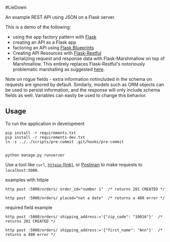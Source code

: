 #LieDown

An example REST API using JSON on a Flask server.

This is a demo of the following:
- using the app factory pattern with [Flask](http://flask.pocoo.org/)
- creating an API as a Flask app
- factoring an API using [Flask Blueprints](http://flask.pocoo.org/docs/blueprints/)
- Creating API Resources with [Flask-Restful](http://flask-restful.readthedocs.io/)
- Serializing request and response data with Flask-Marshmallow on top of Marshmallow. This entirely replaces Flask-Restful's notoriously problematic marshalling as suggested [here](https://github.com/flask-restful/flask-restful/issues/335).

Note on rogue fields - extra information notincluded in the schema on requests are ignored by default. Similarly, models such as ORM objects can be used to persist information, and the response will only include schema fields as well. Variables can easily be used to change this behavior.

## Usage

To run the application in development

```
pip install -r requirements.txt
pip install -r requirements-dev.txt
ln -s ../../scripts/pre-commit .git/hooks/pre-commit


python manage.py runserver
```

Use a tool like `curl`, [`httpie` (link)](https://httpie.org/), or [Postman](https://www.getpostman.com/) to make requests to `localhost:5000`.

examples with httpie

```
http post :5000/orders/ order_id="number 1"  /* returns 201 CREATED */

http post :5000/orders/ placed="not a date"  /* returns a 400 error */
```

required field example
```
http post :5000/orders/ shipping_address:='{"zip_code": "10016"}'  /* returns 201 CREATED */

http post :5000/orders/ shipping_address:='{"first_name": "Ann"}'  /* returns a 400 error */
```
